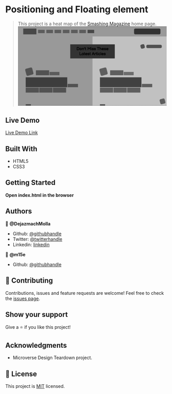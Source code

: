 # Positioning and Floating element

> This project is a heat map of the [Smashing Magazine](https://www.smashingmagazine.com/)  home page.
> ![screenshot](./screenshot.png)

## Live Demo

[Live Demo Link](https://rawcdn.githack.com/DejazmachMolla/smashing-magazine/556e6e83f153ba00c30c17824c5acf11dd253b1d/index.html)

## Built With

- HTML5
- CSS3

## Getting Started

**Open index.html in the browser**

## Authors

:bust_in_silhouette: **@DejazmachMolla**

- Github: [@githubhandle](https://github.com/DejazmachMolla)
- Twitter: [@twitterhandle](https://twitter.com/DJATSS)
- Linkedin: [linkedin](https://www.linkedin.com/in/dejazmach-getachew-027aabaa/)

:bust_in_silhouette: **@m15e**

- Github: [@githubhandle](https://github.com/m15e)

## :handshake: Contributing

Contributions, issues and feature requests are welcome!
Feel free to check the [issues page](issues/).

## Show your support

Give a :star:️ if you like this project!

## Acknowledgments

- Microverse Design Teardown project.

## :memo: License

This project is [MIT](lic.url) licensed.
